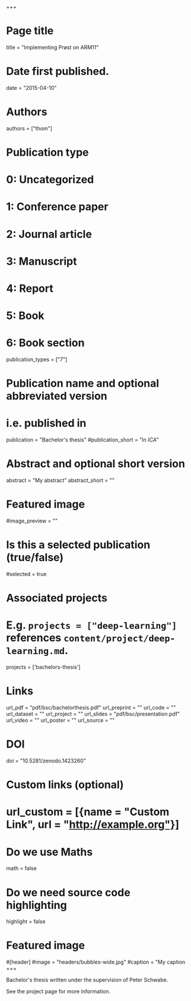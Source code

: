 +++
# Page title
title = "Implementing Prøst on ARM11"

# Date first published.
date = "2015-04-10"

# Authors
authors = ["thom"]

# Publication type
# 0: Uncategorized
# 1: Conference paper
# 2: Journal article
# 3: Manuscript
# 4: Report
# 5: Book
# 6: Book section
publication_types = ["7"]

# Publication name and optional abbreviated version
# i.e. published in
publication = "Bachelor's thesis"
#publication_short = "In *ICA*"

# Abstract and optional short version
abstract = "My abstract"
abstract_short = ""

# Featured image 
#image_preview = ""

# Is this a selected publication (true/false)
#selected = true

# Associated projects
#   E.g. `projects = ["deep-learning"]` references `content/project/deep-learning.md`.
projects = ['bachelors-thesis']

# Links
url_pdf = "pdf/bsc/bachelorthesis.pdf"
url_preprint = ""
url_code = ""
url_dataset = ""
url_project = ""
url_slides = "pdf/bsc/presentation.pdf"
url_video = ""
url_poster = ""
url_source = ""

# DOI
doi = "10.5281/zenodo.1423260"

# Custom links (optional)
# url_custom = [{name = "Custom Link", url = "http://example.org"}]

# Do we use Maths
math = false

# Do we need source code highlighting
highlight = false

# Featured image
#[header]
#image = "headers/bubbles-wide.jpg"
#caption = "My caption
+++

Bachelor's thesis written under the supervision of Peter Schwabe.

See the project page for more information.
